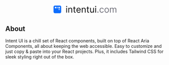 <p align="center"><a href="https://getjustd.com" target="_blank"><img src="https://raw.githubusercontent.com/intentuilabs/.github/4be4f9dbab1e86434f703e6072a564a72f6618dd/profile/logo.svg" width="200"></a></p>

## About 

Intent UI is a chill set of React components, built on top of React Aria Components, all about keeping the web accessible. Easy to customize and just copy & paste into your React projects. Plus, it includes Tailwind CSS for sleek styling right out of the box. 
